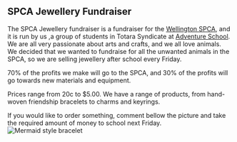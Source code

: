 ## SPCA Jewellery Fundraiser

The SPCA Jewellery fundraiser is a fundraiser for the [Wellington SPCA](https://www.wellingtonspca.org.nz/), and it is run by us ,a group of students in Totara Syndicate at [Adventure School](http://www.adventure.school.nz/). We are all very passionate about arts and crafts, and we all love animals. We decided that we wanted to fundraise for all the unwanted animals in the SPCA, so we are selling jewellery after school every Friday.

70% of the profits we make will go to the SPCA, and 30% of the profits will go towards new materials and equipment.

Prices range from 20c to $5.00. We have a range of products, from hand-woven friendship bracelets to charms and keyrings.

If you would like to order something, comment bellow the picture and take the required amount of money to school next Friday.
![Mermaid style bracelet]({{site.baseurl}}/images/mermaid-bracelet.jpg)
